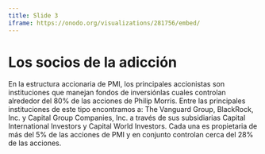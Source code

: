 ```yaml
---
title: Slide 3
iframe: https://onodo.org/visualizations/281756/embed/
---
```


# Los socios de la adicción

En la estructura accionaria de PMI, los principales accionistas son instituciones que manejan fondos de inversiónlas cuales controlan alrededor del 80% de las acciones de Philip Morris. Entre las principales
instituciones de este tipo encontramos a: The Vanguard Group, BlackRock, Inc. y Capital Group Companies, Inc. a través de sus subsidiarias Capital International Investors y Capital World Investors. Cada una es propietaria de más del 5% de las acciones de PMI y en conjunto controlan cerca del 28% de las acciones.
